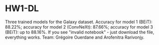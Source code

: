 # HW1-DL

Three trained models for the Galaxy dataset. Accuracy for model 1 (BEiT): 88.22%; accuracy for model 2 (ConvNeXt): 87.66%; accuracy for model 3 (BEiT): up to 88.16%. If you see "invalid notebook" - just download the file, everything works.
Team: Grégoire Ouerdane and Arofenitra Rarivonjy.
